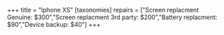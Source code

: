 +++
title = "Iphone XS"
[taxonomies]
repairs = ["Screen replacment Genuine: $300","Screen replacment 3rd party: $200","Battery replacment: $90","Device backup: $40"]
+++